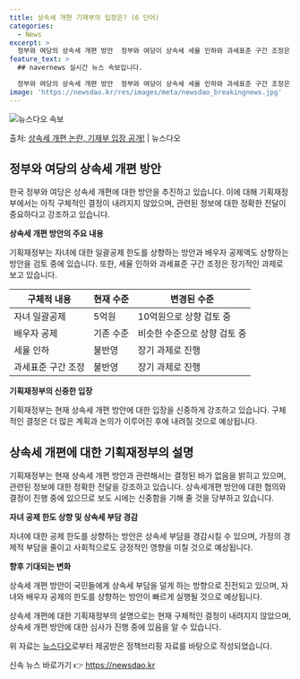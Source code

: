 ```yaml
---
title: 상속세 개편 기재부의 입장은? (6 단어)
categories:
  - News
excerpt: >
  정부와 여당의 상속세 개편 방안  정부와 여당이 상속세 세율 인하와 과세표준 구간 조정은 이달 말 세법 개정…
feature_text: >
  ## navernews 실시간 뉴스 속보입니다.

  정부와 여당의 상속세 개편 방안  정부와 여당이 상속세 세율 인하와 과세표준 구간 조정은 이달 말 세법 개정…
image: 'https://newsdao.kr/res/images/meta/newsdao_breakingnews.jpg'
---
```


![뉴스다오 속보](https://newsdao.kr/res/images/meta/newsdao_breakingnews.jpg)

<p>출처: <a href="https://newsdao.kr/4629" rel="dofollow">상속세 개편 논란, 기재부 입장 공개!</a> | 뉴스다오</p>

<h2 data-ke-size="size26">정부와 여당의 상속세 개편 방안</h2>

한국 정부와 여당은 상속세 개편에 대한 방안을 추진하고 있습니다. 이에 대해 기획재정부에서는 아직 구체적인 결정이 내려지지 않았으며, 관련된 정보에 대한 정확한 전달이 중요하다고 강조하고 있습니다.

<p data-ke-size="size16"><b>상속세 개편 방안의 주요 내용</b></p>
기획재정부는 자녀에 대한 일괄공제 한도를 상향하는 방안과 배우자 공제액도 상향하는 방안을 검토 중에 있습니다. 또한, 세율 인하와 과세표준 구간 조정은 장기적인 과제로 보고 있습니다.

<table>
<thead>
<tr>
<th>구체적 내용</th>
<th>현재 수준</th>
<th>변경된 수준</th>
</tr>
</thead>
<tbody>
<tr>
<td>자녀 일괄공제</td>
<td>5억원</td>
<td>10억원으로 상향 검토 중</td>
</tr>
<tr>
<td>배우자 공제</td>
<td>기존 수준</td>
<td>비슷한 수준으로 상향 검토 중</td>
</tr>
<tr>
<td>세율 인하</td>
<td>불반영</td>
<td>장기 과제로 진행</td>
</tr>
<tr>
<td>과세표준 구간 조정</td>
<td>불반영</td>
<td>장기 과제로 진행</td>
</tr>
</tbody>
</table>

<p data-ke-size="size16"><b>기획재정부의 신중한 입장</b></p>
기획재정부는 현재 상속세 개편 방안에 대한 입장을 신중하게 강조하고 있습니다. 구체적인 결정은 더 많은 계획과 논의가 이루어진 후에 내려질 것으로 예상됩니다.

<h2 data-ke-size="size26">상속세 개편에 대한 기획재정부의 설명</h2>

기획재정부는 현재 상속세 개편 방안과 관련해서는 결정된 바가 없음을 밝히고 있으며, 관련된 정보에 대한 정확한 전달을 강조하고 있습니다. 상속세개편 방안에 대한 협의와 결정이 진행 중에 있으므로 보도 시에는 신중함을 기해 줄 것을 당부하고 있습니다.

<p data-ke-size="size16"><b>자녀 공제 한도 상향 및 상속세 부담 경감</b></p>
자녀에 대한 공제 한도를 상향하는 방안은 상속세 부담을 경감시킬 수 있으며, 가정의 경제적 부담을 줄이고 사회적으로도 긍정적인 영향을 미칠 것으로 예상됩니다.

<p data-ke-size="size16"><b>향후 기대되는 변화</b></p>
상속세 개편 방안이 국민들에게 상속세 부담을 덜게 하는 방향으로 진전되고 있으며, 자녀와 배우자 공제의 한도를 상향하는 방안이 빠르게 실행될 것으로 예상됩니다.

상속세 개편에 대한 기획재정부의 설명으로는 현재 구체적인 결정이 내려지지 않았으며, 상속세 개편 방안에 대한 심사가 진행 중에 있음을 알 수 있습니다. 

위 자료는 <a href="https://newsdao.kr/4629">뉴스다오</a>로부터 제공받은 정책브리핑 자료를 바탕으로 작성되었습니다. 

신속 뉴스 바로가기 👉 <a href="https://newsdao.kr" rel="dofollow">https://newsdao.kr</a>



